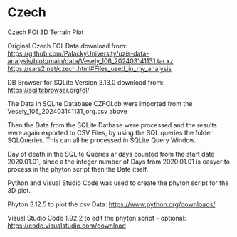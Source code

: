 

# Czech
 Czech FOI 3D Terrain Plot


Original Czech FOI-Data download from:
https://github.com/PalackyUniversity/uzis-data-analysis/blob/main/data/Vesely_106_202403141131.tar.xz
https://sars2.net/czech.html#Files_used_in_my_analysis

DB Browser for SQLite Version 3.13.0 download from:
https://sqlitebrowser.org/dl/


The Data in SQLite Database CZFOI.db were imported from the Vesely_106_202403141131_org.csv above

Then the Data from the SQLite Datbase were processed and the results were again exported to CSV Files,
by using the SQL queries the folder SQLQueries. This can all be processed in SQLite Query Window.

Day of death in the SQLite Queries ar days counted from the start date 2020.01.01, 
since a the integer number of Days from 2020.01.01 is easyer to process in the phyton script then the Date itself. 

Python and Visual Studio Code was used to create the phyton script for the 3D plot.

Phyton 3.12.5 to plot the csv Data: 
https://www.python.org/downloads/

Visual Studio Code 1.92.2 to edit the phyton script - optional:
https://code.visualstudio.com/download

 



